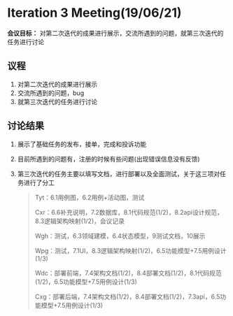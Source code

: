 # Iteration 3 Meeting(19/06/21)

**会议目标：** 对第二次迭代的成果进行展示，交流所遇到的问题，就第三次迭代的任务进行讨论

## 议程

1. 对第二次迭代的成果进行展示
2. 交流所遇到的问题，bug
3. 就第三次迭代的任务进行讨论

## 讨论结果

1. 展示了基础任务的发布，接单，完成和投诉功能

2. 目前所遇到的问题有，注册的时候有些问题(出现错误信息没有反馈)

3. 第三次迭代的任务主要以填写文档，进行部署以及全面测试，关于这三项对任务进行了分工

    >Tyt：6.1用例图，6.2用例+活动图，测试
    >
    >Cxr：6.6补充说明，7.2数据库，8.1代码规范(1/2)，8.2api设计规范，8.3逻辑架构映射(1/2)，会议记录
    >
    >Wgh：测试，6.3领域建模，6.4状态模型，9测试文档，10展示
    >
    >Wpg：测试，7.1UI，8.3逻辑架构映射(1/2)，6.5功能模型+7.5用例设计(1/3)
    >
    >Wdc：部署前端，7.4架构文档(1/2)，8.4部署文档(1/2)，8.1代码规范(1/2)，6.5功能模型+7.5用例设计(1/3)
    >
    >Cxg：部署后端，7.4架构文档(1/2)，8.4部署文档(1/2)，7.3api，6.5功能模型+7.5用例设计(1/3)